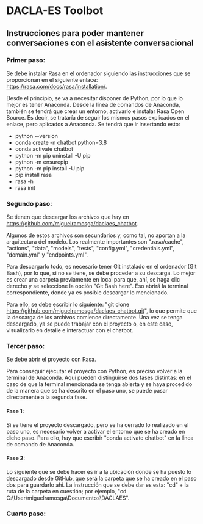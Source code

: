 # DACLA-ES Toolbot
## Instrucciones para poder mantener conversaciones con el asistente conversacional
### Primer paso: 

Se debe instalar Rasa en el ordenador siguiendo las instrucciones que se proporcionan en el siguiente enlace: https://rasa.com/docs/rasa/installation/.

Desde el principio, se va a necesitar disponer de Python, por lo que lo mejor es tener Anaconda. Desde la línea de comandos de Anaconda, también se tendrá que crear un entorno, activarlo e instalar Rasa Open Source. Es decir, se trataría de seguir los mismos pasos explicados en el enlace, pero aplicados a Anaconda. Se tendrá que ir insertando esto: 
  - python --version 
  - conda create -n chatbot python=3.8
  - conda activate chatbot
  - python -m pip uninstall -U pip
  - python -m ensurepip
  - python -m pip install -U pip
  - pip install rasa
  - rasa -h
  - rasa init


### Segundo paso:

Se tienen que descargar los archivos que hay en https://github.com/miguelramosga/daclaes_chatbot.

Algunos de estos archivos son secundarios y, como tal, no aportan a la arquitectura del modelo. Los realmente importantes son ".rasa/cache", "actions", "data", "models", "tests", "config.yml", "credentials.yml", "domain.yml" y "endpoints.yml". 

Para descargarlo todo, es necesario tener Git instalado en el ordenador (Git Bash), por lo que, si no se tiene, se debe proceder a su descarga. Lo mejor es crear una carpeta previamente en local para que, ahí, se haga clic derecho y se seleccione la opción "Git Bash here". Eso abrirá la terminal correspondiente, donde ya es posible descargar lo mencionado. 

Para ello, se debe escribir lo siguiente: "git clone https://github.com/miguelramosga/daclaes_chatbot.git", lo que permite que la descarga de los archivos comience directamente. Una vez se tenga descargado, ya se puede trabajar con el proyecto o, en este caso, visualizarlo en detalle e interactuar con el chatbot. 


### Tercer paso: 

Se debe abrir el proyecto con Rasa. 

Para conseguir ejecutar el proyecto con Python, es preciso volver a la terminal de Anaconda. Aquí pueden distinguirse dos fases distintas: en el caso de que la terminal mencionada se tenga abierta y se haya procedido de la manera que se ha descrito en el paso uno, se puede pasar directamente a la segunda fase. 

#### Fase 1: 
Si se tiene el proyecto descargado, pero se ha cerrado lo realizado en el paso uno, es necesario volver a activar el entorno que se ha creado en dicho paso. Para ello, hay que escribir "conda activate chatbot" en la línea de comando de Anaconda. 

#### Fase 2: 
Lo siguiente que se debe hacer es ir a la ubicación donde se ha puesto lo descargado desde GitHub, que será la carpeta que se ha creado en el paso dos para guardarlo ahí. La instrucción que se debe dar es esta: "cd" + la ruta de la carpeta en cuestión; por ejemplo, "cd C:\User\miguelramosga\Documentos\DACLAES". 

### Cuarto paso:




